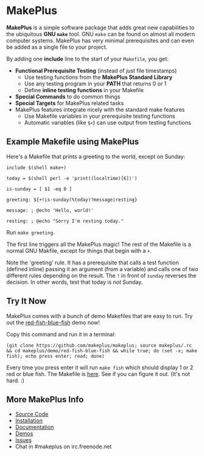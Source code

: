 MakePlus
========

**MakePlus** is a simple software package that adds great new capabilities
to the ubiquitous **GNU `make`** tool. GNU `make` can be found on almost all
modern computer systems. MakePlus has very minimal prerequisites and can even
be added as a single file to your project.

By adding one **include** line to the start of your `Makefile`, you get:

* **Functional Prerequisite Testing** (instead of just file timestamps)
  * Use testing functions from the **MakePlus Standard Library**
  * Use any testing program in your **PATH** that returns 0 or 1
  * Define **inline testing functions** in your Makefile
* **Special Commands** to do common things
* **Special Targets** for MakePlus related tasks
* MakePlus features integrate nicely with the standard make features
  * Use Makefile variables in your prerequisite testing functions
  * Automatic variables (like `$<`) can use output from testing functions

## Example Makefile using MakePlus

Here's a Makefile that prints a greeting to the world, except on Sunday:

``` make
include $(shell make+)

today = $(shell perl -e 'print((localtime)[6])')

is-sunday = [ $1 -eq 0 ]

greeting: ${+!is-sunday(%today)?message|resting}

message: ; @echo 'Hello, world!'

resting: ; @echo "Sorry I'm resting today."
```

Run `make greeting`.

The first line triggers all the MakePlus magic! The rest of the Makefile is a
normal GNU Makfile, except for things that begin with a `+`.

Note the 'greeting' rule. It has a prerequisite that calls a test function
(defined inline) passing it an argument (from a variable) and calls one of two
different rules depending on the result. The `!` in front of `sunday` reverses
the decision. In other words, test that today is *not* Sunday.

## Try It Now

MakePlus comes with a bunch of demo Makefiles that are easy to run. Try out the
[red-fish-blue-fish](https://www.mfwi.edu/MFWI/Recordings/One%20Fish.pdf) demo
now!

Copy this command and run it in a terminal:
```
(git clone https://github.com/makeplus/makeplus; source makeplus/.rc && cd makeplus/demo/red-fish-blue-fish && while true; do (set -x; make fish); echo press enter; read; done)
```

Every time you press enter it will run `make fish` which should display 1 or 2
red or blue fish. The Makefile is
[here](https://github.com/makeplus/makeplus/blob/master/demo/red-fish-blue-fish/Makefile).
See if you can figure it out. (It's not hard. :)

## More MakePlus Info

* [Source Code](https://github.com/makeplus/makeplus)
* [Installation](https://github.com/makeplus/makeplus/blob/master/ReadMe.md#makeplus-installation)
* [Documentation](https://github.com/makeplus/makeplus/blob/master/ReadMe.md#makeplus)
* [Demos](https://github.com/makeplus/makeplus/tree/master/demo)
* [Issues](https://github.com/makeplus/makeplus/issues)
* Chat in #makeplus on irc.freenode.net
